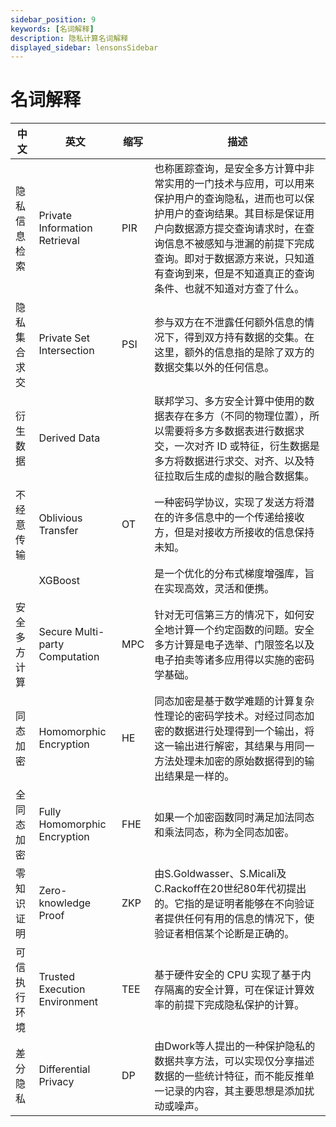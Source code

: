 ```yaml
---
sidebar_position: 9
keywords: [名词解释]
description: 隐私计算名词解释
displayed_sidebar: lensonsSidebar
---
```


# 名词解释
| 中文 | 英文 | 缩写 | 描述 |
|---|---|---|---|
| 隐私信息检索 | Private Information Retrieval | PIR | 也称匿踪查询，是安全多方计算中非常实用的一门技术与应用，可以用来保护用户的查询隐私，进而也可以保护用户的查询结果。其目标是保证用户向数据源方提交查询请求时，在查询信息不被感知与泄漏的前提下完成查询。即对于数据源方来说，只知道有查询到来，但是不知道真正的查询条件、也就不知道对方查了什么。 |
| 隐私集合求交 | Private Set Intersection | PSI | 参与双方在不泄露任何额外信息的情况下，得到双方持有数据的交集。在这里，额外的信息指的是除了双方的数据交集以外的任何信息。 |
| 衍生数据 | Derived Data || 联邦学习、多方安全计算中使用的数据表存在多方（不同的物理位置），所以需要将多方多数据表进行数据求交，一次对齐 ID 或特征，衍生数据是多方将数据进行求交、对齐、以及特征拉取后生成的虚拟的融合数据集。 |
| 不经意传输 | Oblivious Transfer | OT | 一种密码学协议，实现了发送方将潜在的许多信息中的一个传递给接收方，但是对接收方所接收的信息保持未知。 |
|  | XGBoost | | 是一个优化的分布式梯度增强库，旨在实现高效，灵活和便携。 |
| 安全多方计算 | Secure Multi-party Computation | MPC | 针对无可信第三方的情况下，如何安全地计算一个约定函数的问题。安全多方计算是电子选举、门限签名以及电子拍卖等诸多应用得以实施的密码学基础。 |
| 同态加密 | Homomorphic Encryption | HE | 同态加密是基于数学难题的计算复杂性理论的密码学技术。对经过同态加密的数据进行处理得到一个输出，将这一输出进行解密，其结果与用同一方法处理未加密的原始数据得到的输出结果是一样的。 |
| 全同态加密 | Fully Homomorphic Encryption | FHE | 如果一个加密函数同时满足加法同态和乘法同态，称为全同态加密。 |
| 零知识证明 | Zero-knowledge Proof | ZKP | 由S.Goldwasser、S.Micali及C.Rackoff在20世纪80年代初提出的。它指的是证明者能够在不向验证者提供任何有用的信息的情况下，使验证者相信某个论断是正确的。 |
| 可信执行环境 | Trusted Execution Environment | TEE | 基于硬件安全的 CPU 实现了基于内存隔离的安全计算，可在保证计算效率的前提下完成隐私保护的计算。 |
| 差分隐私 | Differential Privacy | DP | 由Dwork等人提出的一种保护隐私的数据共享方法，可以实现仅分享描述数据的一些统计特征，而不能反推单一记录的内容，其主要思想是添加扰动或噪声。 |
